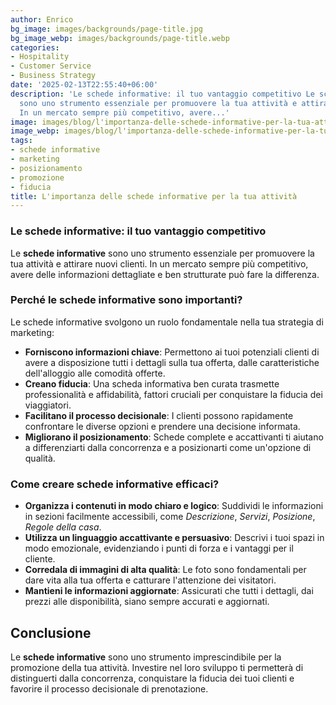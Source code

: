 ```yaml
---
author: Enrico
bg_image: images/backgrounds/page-title.jpg
bg_image_webp: images/backgrounds/page-title.webp
categories:
- Hospitality
- Customer Service
- Business Strategy
date: '2025-02-13T22:55:40+06:00'
description: 'Le schede informative: il tuo vantaggio competitivo Le schede informative
  sono uno strumento essenziale per promuovere la tua attività e attirare nuovi clienti.
  In un mercato sempre più competitivo, avere...'
image: images/blog/l'importanza-delle-schede-informative-per-la-tua-attività.jpg
image_webp: images/blog/l'importanza-delle-schede-informative-per-la-tua-attività.webp
tags:
- schede informative
- marketing
- posizionamento
- promozione
- fiducia
title: L'importanza delle schede informative per la tua attività
---
```


### Le schede informative: il tuo vantaggio competitivo


Le **schede informative** sono uno strumento essenziale per promuovere la tua attività e attirare nuovi clienti. In un mercato sempre più competitivo, avere delle informazioni dettagliate e ben strutturate può fare la differenza.

### Perché le schede informative sono importanti?


Le schede informative svolgono un ruolo fondamentale nella tua strategia di marketing:

- **Forniscono informazioni chiave**: Permettono ai tuoi potenziali clienti di avere a disposizione tutti i dettagli sulla tua offerta, dalle caratteristiche dell'alloggio alle comodità offerte.
- **Creano fiducia**: Una scheda informativa ben curata trasmette professionalità e affidabilità, fattori cruciali per conquistare la fiducia dei viaggiatori.
- **Facilitano il processo decisionale**: I clienti possono rapidamente confrontare le diverse opzioni e prendere una decisione informata.
- **Migliorano il posizionamento**: Schede complete e accattivanti ti aiutano a differenziarti dalla concorrenza e a posizionarti come un'opzione di qualità.

### Come creare schede informative efficaci?



- **Organizza i contenuti in modo chiaro e logico**: Suddividi le informazioni in sezioni facilmente accessibili, come *Descrizione*, *Servizi*, *Posizione*, *Regole della casa*.
- **Utilizza un linguaggio accattivante e persuasivo**: Descrivi i tuoi spazi in modo emozionale, evidenziando i punti di forza e i vantaggi per il cliente.
- **Corredala di immagini di alta qualità**: Le foto sono fondamentali per dare vita alla tua offerta e catturare l'attenzione dei visitatori.
- **Mantieni le informazioni aggiornate**: Assicurati che tutti i dettagli, dai prezzi alle disponibilità, siano sempre accurati e aggiornati.

## Conclusione


Le **schede informative** sono uno strumento imprescindibile per la promozione della tua attività. Investire nel loro sviluppo ti permetterà di distinguerti dalla concorrenza, conquistare la fiducia dei tuoi clienti e favorire il processo decisionale di prenotazione.

